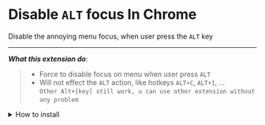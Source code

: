 # Disable `ALT` focus In Chrome

Disable the annoying menu focus, when user press the `ALT` key

---
_**What this extension do**_: 
> - Force to disable focus on menu when user press `ALT`
> - Will not effect the `ALT` action, like hotkeys `ALT+C`, `ALT+1`, ... \
    `Other Alt+[key] still work, u can use other extension without any problem`

<details>
    
<summary>How to install</summary>

### Installation Guide
1. Download the ZIP file from this repository and unzip it
![Guide1](DisableAlt/src/Guide1.jpeg)

2. Open Chrome options Menu > Extension > Manage Extension
![Guide2](DisableAlt/src/Guide2.jpeg)

3. Turn On Developer Mode, then choose Load Unpacked
![Guide3](DisableAlt/src/Guide3.jpeg)

4. Choose and Select the unzipped folder
> **Please make sure the ZIP file already UNZIPPED**

![Guide4](DisableAlt/src/Guide4.jpeg)

6. The extension will active when installed
![Guide5](DisableAlt/src/Guide5.jpeg)

</details>

